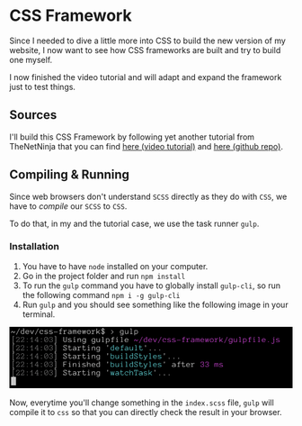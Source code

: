 # CSS Framework

Since I needed to dive a little more into CSS to build the new version of my website, I now want to see how CSS frameworks are built and try to build one myself.

I now finished the video tutorial and will adapt and expand the framework just to test things.

## Sources

I'll build this CSS Framework by following yet another tutorial from TheNetNinja that you can find [here (video tutorial)](https://youtube.com/playlist?list=PL4cUxeGkcC9jxJX7vojNVK-o8ubDZEcNb) and [here (github repo)](https://github.com/iamshaunjp/complete-sass-tutorial).

## Compiling & Running

Since web browsers don't understand `SCSS` directly as they do with `CSS`, we have to *compile* our `SCSS` to `CSS`.

To do that, in my and the tutorial case, we use the task runner `gulp`.

### Installation

1. You have to have `node` installed on your computer.
2. Go in the project folder and run `npm install`
3. To run the `gulp` command you have to globally install `gulp-cli`, so run the following command `npm i -g gulp-cli`
4. Run `gulp` and you should see something like the following image in your terminal.

![](readme-imgs/terminal-gulp.png)


Now, everytime you'll change something in the `index.scss` file, `gulp` will compile it to `css` so that you can directly check the result in your browser.

